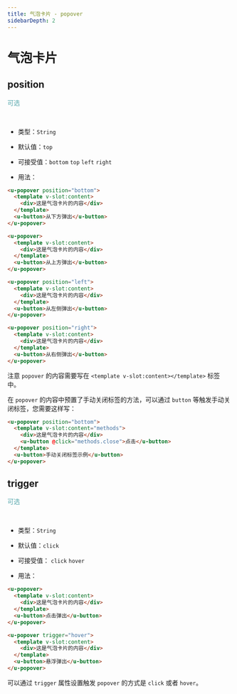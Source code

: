 ```yaml
---
title: 气泡卡片 - popover
sidebarDepth: 2
---
```


# 气泡卡片

## position
<font color=#56a7ac>可选</font>

<br>

<ClientOnly>
<popover-demo-1></popover-demo-1>
</ClientOnly>

- 类型：`String`

- 默认值：`top`

- 可接受值：`bottom` `top` `left` `right`

- 用法：

```html
<u-popover position="bottom">
  <template v-slot:content>
    <div>这是气泡卡片的内容</div>
  </template>
  <u-button>从下方弹出</u-button>
</u-popover>

<u-popover>
  <template v-slot:content>
    <div>这是气泡卡片的内容</div>
  </template>
  <u-button>从上方弹出</u-button>
</u-popover>

<u-popover position="left">
  <template v-slot:content>
    <div>这是气泡卡片的内容</div>
  </template>
  <u-button>从左侧弹出</u-button>
</u-popover>

<u-popover position="right">
  <template v-slot:content>
    <div>这是气泡卡片的内容</div>
  </template>
  <u-button>从右侧弹出</u-button>
</u-popover>
```

注意 `popover` 的内容需要写在 `<template v-slot:content></template>` 标签中。

在 `popover` 的内容中预置了手动关闭标签的方法，可以通过 `button` 等触发手动关闭标签，您需要这样写：

```html
<u-popover position="bottom">
  <template v-slot:content="methods">
    <div>这是气泡卡片的内容</div>
    <u-button @click="methods.close">点击</u-button>
  </template>
  <u-button>手动关闭标签示例</u-button>
</u-popover>
```

<ClientOnly>
<popover-demo-2></popover-demo-2>
</ClientOnly>

## trigger
<font color=#56a7ac>可选</font>

<br>

<ClientOnly>
<popover-demo-3></popover-demo-3>
</ClientOnly>

- 类型：`String`

- 默认值：`click`

- 可接受值： `click` `hover`

- 用法：

```html
<u-popover>
  <template v-slot:content>
    <div>这是气泡卡片的内容</div>
  </template>
  <u-button>点击弹出</u-button>
</u-popover>

<u-popover trigger="hover">
  <template v-slot:content>
    <div>这是气泡卡片的内容</div>
  </template>
  <u-button>悬浮弹出</u-button>
</u-popover>
```

可以通过 `trigger` 属性设置触发 `popover` 的方式是 `click` 或者 `hover`。